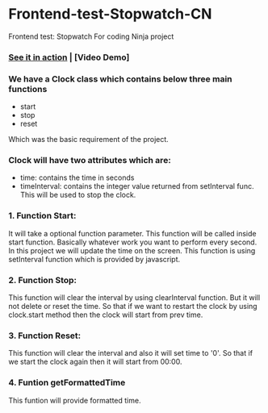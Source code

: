 # Frontend-test-Stopwatch-CN

Frontend test: Stopwatch For coding Ninja project

### [See it in action](https://soumyarawat.github.io/Frontend-test-Stopwatch/) | [Video Demo]

### We have a Clock class which contains below three main functions

- start
- stop
- reset

Which was the basic requirement of the project.

### Clock will have two attributes which are:

- time: contains the time in seconds
- timeInterval: contains the integer value returned from setInterval func. This will be used to stop the clock.

### 1. Function Start:

It will take a optional function parameter. This function will be called inside start function. Basically whatever work you want to perform every second. In this project we will update the time on the screen.
This function is using setInterval function which is provided by javascript.

### 2. Function Stop:

This function will clear the interval by using clearInterval function. But it will not delete or reset the time. So that if we want to restart the clock by using clock.start method then the clock will start from prev time.

### 3. Function Reset:

This function will clear the interval and also it will set time to '0'. So that if we start the clock again then it will start from 00:00.

### 4. Funtion getFormattedTime

This funtion will provide formatted time.


